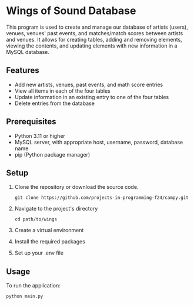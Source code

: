 # Wings of Sound Database

This program is used to create and manage our database of artists (users), venues, venues' past events, and matches/match scores between artists and venues. It allows for creating tables, adding and removing elements, viewing the contents, and updating elements with new information in a MySQL database.

## Features

- Add new artists, venues, past events, and math score entries
- View all items in each of the four tables
- Update information in an existing entry to one of the four tables
- Delete entries from the database

## Prerequisites

- Python 3.11 or higher
- MySQL server, with appropriate host, username, password, database name
- pip (Python package manager)

## Setup

1. Clone the repository or download the source code.
   ```
   git clone https://github.com/projects-in-programming-f24/campy.git
   ```
   
2. Navigate to the project's directory
   ```
   cd path/to/wings
   ```
   
3. Create a virtual environment
   
4. Install the required packages
5. Set up your .env file

## Usage

To run the application:

```
python main.py
```

